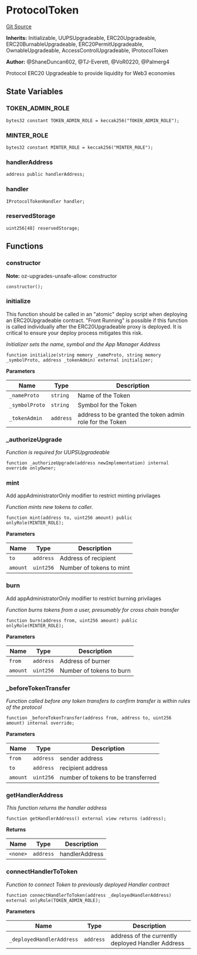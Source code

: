 # ProtocolToken
[Git Source](https://github.com/Forte-Service-Company-Ltd/forte-token/blob/8c2cfc24c58aaa71a578fa8d6ded19ef06315058/src/token/ProtocolToken.sol)

**Inherits:**
Initializable, UUPSUpgradeable, ERC20Upgradeable, ERC20BurnableUpgradeable, ERC20PermitUpgradeable, OwnableUpgradeable, AccessControlUpgradeable, IProtocolToken

**Author:**
@ShaneDuncan602, @TJ-Everett, @VoR0220, @Palmerg4

Protocol ERC20 Upgradeable to provide liquidity for Web3 economies


## State Variables
### TOKEN_ADMIN_ROLE

```solidity
bytes32 constant TOKEN_ADMIN_ROLE = keccak256("TOKEN_ADMIN_ROLE");
```


### MINTER_ROLE

```solidity
bytes32 constant MINTER_ROLE = keccak256("MINTER_ROLE");
```


### handlerAddress

```solidity
address public handlerAddress;
```


### handler

```solidity
IProtocolTokenHandler handler;
```


### reservedStorage

```solidity
uint256[48] reservedStorage;
```


## Functions
### constructor

**Note:**
oz-upgrades-unsafe-allow: constructor


```solidity
constructor();
```

### initialize

This function should be called in an "atomic" deploy script when deploying an ERC20Upgradeable contract.
"Front Running" is possible if this function is called individually after the ERC20Upgradeable proxy is deployed.
It is critical to ensure your deploy process mitigates this risk.

*Initializer sets the name, symbol and the App Manager Address*


```solidity
function initialize(string memory _nameProto, string memory _symbolProto, address _tokenAdmin) external initializer;
```
**Parameters**

|Name|Type|Description|
|----|----|-----------|
|`_nameProto`|`string`|Name of the Token|
|`_symbolProto`|`string`|Symbol for the Token|
|`_tokenAdmin`|`address`|address to be granted the token admin role for the Token|


### _authorizeUpgrade

*Function is required for UUPSUpgradeable*


```solidity
function _authorizeUpgrade(address newImplementation) internal override onlyOwner;
```

### mint

Add appAdministratorOnly modifier to restrict minting privilages

*Function mints new tokens to caller.*


```solidity
function mint(address to, uint256 amount) public onlyRole(MINTER_ROLE);
```
**Parameters**

|Name|Type|Description|
|----|----|-----------|
|`to`|`address`|Address of recipient|
|`amount`|`uint256`|Number of tokens to mint|


### burn

Add appAdministratorOnly modifier to restrict burning privilages

*Function burns tokens from a user, presumably for cross chain transfer*


```solidity
function burn(address from, uint256 amount) public onlyRole(MINTER_ROLE);
```
**Parameters**

|Name|Type|Description|
|----|----|-----------|
|`from`|`address`|Address of burner|
|`amount`|`uint256`|Number of tokens to burn|


### _beforeTokenTransfer

*Function called before any token transfers to confirm transfer is within rules of the protocol*


```solidity
function _beforeTokenTransfer(address from, address to, uint256 amount) internal override;
```
**Parameters**

|Name|Type|Description|
|----|----|-----------|
|`from`|`address`|sender address|
|`to`|`address`|recipient address|
|`amount`|`uint256`|number of tokens to be transferred|


### getHandlerAddress

*This function returns the handler address*


```solidity
function getHandlerAddress() external view returns (address);
```
**Returns**

|Name|Type|Description|
|----|----|-----------|
|`<none>`|`address`|handlerAddress|


### connectHandlerToToken

*Function to connect Token to previously deployed Handler contract*


```solidity
function connectHandlerToToken(address _deployedHandlerAddress) external onlyRole(TOKEN_ADMIN_ROLE);
```
**Parameters**

|Name|Type|Description|
|----|----|-----------|
|`_deployedHandlerAddress`|`address`|address of the currently deployed Handler Address|


